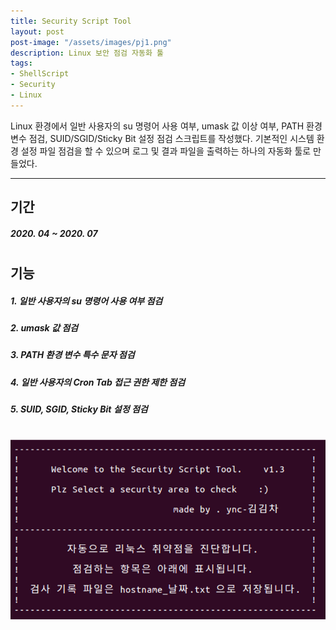 ```yaml
---
title: Security Script Tool
layout: post
post-image: "/assets/images/pj1.png"
description: Linux 보안 점검 자동화 툴
tags:
- ShellScript
- Security
- Linux
---
```


Linux 환경에서 일반 사용자의 su 명령어 사용 여부, umask 값 이상 여부, PATH 환경 변수 점검, SUID/SGID/Sticky Bit 설정 점검 스크립트를 작성했다. 기본적인 시스템 환경 설정 파일 점검을 할 수 있으며 로그 및 결과 파일을 출력하는 하나의 자동화 툴로 만들었다.

---

## 기간
##### 2020. 04 ~ 2020. 07
#

## 기능
##### 1. 일반 사용자의 su 명령어 사용 여부 점검
##### 2. umask 값 점검
##### 3. PATH 환경 변수 특수 문자 점검
##### 4. 일반 사용자의 Cron Tab 접근 권한 제한 점검
##### 5. SUID, SGID, Sticky Bit 설정 점검
#

![Tool img](/assets/images/pj1-1.png)



